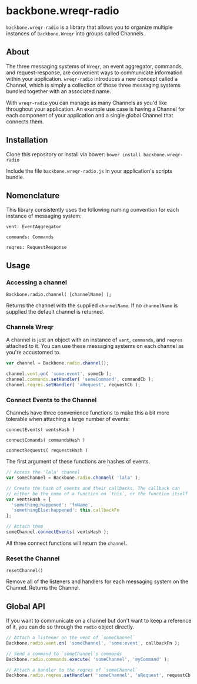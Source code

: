 backbone.wreqr-radio
================

`backbone.wreqr-radio` is a library that allows you to organize multiple instances of `Backbone.Wreqr` into groups called Channels.

## About

The three messaging systems of `Wreqr`, an event aggregator, commands, and request-response, are convenient ways to communicate information within your application. `wreqr-radio` introduces a new concept called a Channel, which is simply a collection of those three messaging systems bundled together with an associated name.

With `wreqr-radio` you can manage as many Channels as you'd like throughout your application. An example use case is having a Channel for each component of your application and a single global Channel that connects them.

## Installation

Clone this repository or install via bower: `bower install backbone.wreqr-radio`

Include the file `backbone.wreqr-radio.js` in your application's scripts bundle.

## Nomenclature

This library consistently uses the following naming convention for each instance of messaging system:

`vent: EventAggregator`

`commands: Commands`

`reqres: RequestResponse`

## Usage

### Accessing a channel

`Backbone.radio.channel( [channelName] );`

Returns the channel with the supplied `channelName`. If no `channelName` is supplied the default channel is returned.

### Channels Wreqr

A channel is just an object with an instance of `vent`, `commands`, and `reqres` attached to it. You can use these messaging systems on each channel as you're accustomed to.

```js
var channel = Backbone.radio.channel();

channel.vent.on( 'some:event', someCb );
channel.commands.setHandler( 'someCommand', commandCb );
channel.reqres.setHandler( 'aRequest', requestCb );
```

### Connect Events to the Channel

Channels have three convenience functions to make this a bit more tolerable when attaching a large number of events:

`connectEvents( ventsHash )`

`connectComands( commandsHash )`

`connectRequests( requestsHash )`

The first argument of these functions are hashes of events.

```js
// Access the 'lala' channel
var someChannel = Backbone.radio.channel( 'lala' );

// Create the hash of events and their callbacks. The callback can
// either be the name of a function on `this`, or the function itself
var ventsHash = {
  'something:happened': 'fnName',
  'somethingElse:happened': this.callbackFn
};

// Attach them
someChannel.connectEvents( ventsHash );
```

All three connect functions will return the `channel`.

### Reset the Channel

`resetChannel()`

Remove all of the listeners and handlers for each messaging system on the Channel. Returns the Channel.

## Global API

If you want to communicate on a channel but don't want to keep a reference of it, you can do so through the `radio` object directly.

```js
// Attach a listener on the vent of `someChannel`
Backbone.radio.vent.on( 'someChannel', 'some:event', callbackFn );

// Send a command to `someChannel`s commands
Backbone.radio.commands.execute( 'someChannel', 'myCommand' );

// Attach a handler to the reqres of `someChannel`
Backbone.radio.reqres.setHandler( 'someChannel', 'aRequest', requestCb );
```
